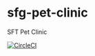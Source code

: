# sfg-pet-clinic
SFT Pet Clinic

[![CircleCI](https://circleci.com/gh/somedeveloper89/sfg-pet-clinic.svg?style=svg&circle-token=67f27380ea12262b3095ffd5c5c2fe9741fd8830)](<LINK>)
